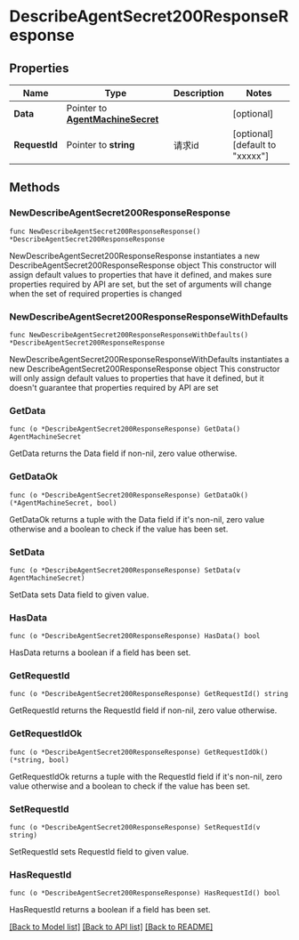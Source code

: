 # DescribeAgentSecret200ResponseResponse

## Properties

Name | Type | Description | Notes
------------ | ------------- | ------------- | -------------
**Data** | Pointer to [**AgentMachineSecret**](AgentMachineSecret.md) |  | [optional] 
**RequestId** | Pointer to **string** | 请求id | [optional] [default to "xxxxx"]

## Methods

### NewDescribeAgentSecret200ResponseResponse

`func NewDescribeAgentSecret200ResponseResponse() *DescribeAgentSecret200ResponseResponse`

NewDescribeAgentSecret200ResponseResponse instantiates a new DescribeAgentSecret200ResponseResponse object
This constructor will assign default values to properties that have it defined,
and makes sure properties required by API are set, but the set of arguments
will change when the set of required properties is changed

### NewDescribeAgentSecret200ResponseResponseWithDefaults

`func NewDescribeAgentSecret200ResponseResponseWithDefaults() *DescribeAgentSecret200ResponseResponse`

NewDescribeAgentSecret200ResponseResponseWithDefaults instantiates a new DescribeAgentSecret200ResponseResponse object
This constructor will only assign default values to properties that have it defined,
but it doesn't guarantee that properties required by API are set

### GetData

`func (o *DescribeAgentSecret200ResponseResponse) GetData() AgentMachineSecret`

GetData returns the Data field if non-nil, zero value otherwise.

### GetDataOk

`func (o *DescribeAgentSecret200ResponseResponse) GetDataOk() (*AgentMachineSecret, bool)`

GetDataOk returns a tuple with the Data field if it's non-nil, zero value otherwise
and a boolean to check if the value has been set.

### SetData

`func (o *DescribeAgentSecret200ResponseResponse) SetData(v AgentMachineSecret)`

SetData sets Data field to given value.

### HasData

`func (o *DescribeAgentSecret200ResponseResponse) HasData() bool`

HasData returns a boolean if a field has been set.

### GetRequestId

`func (o *DescribeAgentSecret200ResponseResponse) GetRequestId() string`

GetRequestId returns the RequestId field if non-nil, zero value otherwise.

### GetRequestIdOk

`func (o *DescribeAgentSecret200ResponseResponse) GetRequestIdOk() (*string, bool)`

GetRequestIdOk returns a tuple with the RequestId field if it's non-nil, zero value otherwise
and a boolean to check if the value has been set.

### SetRequestId

`func (o *DescribeAgentSecret200ResponseResponse) SetRequestId(v string)`

SetRequestId sets RequestId field to given value.

### HasRequestId

`func (o *DescribeAgentSecret200ResponseResponse) HasRequestId() bool`

HasRequestId returns a boolean if a field has been set.


[[Back to Model list]](../README.md#documentation-for-models) [[Back to API list]](../README.md#documentation-for-api-endpoints) [[Back to README]](../README.md)


